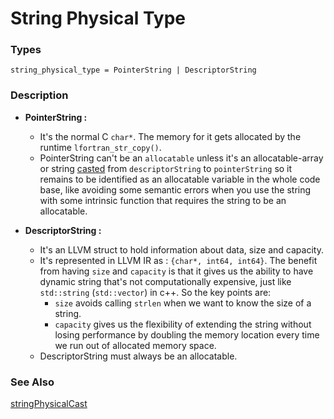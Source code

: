# String Physical Type

### Types 

```ASDL
string_physical_type = PointerString | DescriptorString
```

### Description

- **PointerString :** 
	- It's the normal C `char*`. The memory for it gets allocated by the runtime `lfortran_str_copy()`.
	- PointerString can't be an `allocatable` unless it's an allocatable-array or string [casted](../expression_nodes/StringPhysicalCast.md) from `descriptorString` to `pointerString` so it remains to be identified as an allocatable variable in the whole code base, like avoiding some semantic errors when you use the string with some intrinsic function that requires the string to be an allocatable.
	
- **DescriptorString :** 
	- It's an LLVM struct to hold information about data, size and capacity.
	- It's represented in LLVM IR as : `{char*, int64, int64}`. The benefit from having `size` and `capacity` is that it gives us the ability to have dynamic string that's not computationally expensive, just like `std::string` (`std::vector`) in c++. So the key points are:
		- `size` avoids calling `strlen` when we want to know the size of a string. 
		- `capacity` gives us the flexibility of extending the string without losing performance by doubling the memory location every time we run out of allocated memory space.
	- DescriptorString must always be an allocatable.
### See Also

[stringPhysicalCast](../expression_nodes/StringPhysicalCast.md)
 
